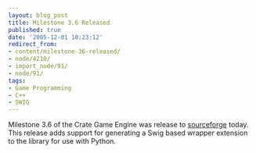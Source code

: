 ```yaml
---
layout: blog_post
title: Milestone 3.6 Released
published: true
date: '2005-12-01 10:23:12'
redirect_from:
- content/milestone-36-released/
- node/4210/
- import_node/91/
- node/91/
tags:
- Game Programming
- C++
- SWIG
---
```


Milestone 3.6 of the Crate Game Engine was release to [sourceforge](http://sf.net/projects/emptycrate) today. This release adds support for generating a Swig based wrapper extension to the library for use with Python.
